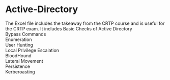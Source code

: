 # Active-Directory

The Excel file includes the takeaway from the CRTP course and is useful for the CRTP exam. It includes
Basic Checks of Active Directory  
Bypass Commands  
Enumeration  
User Hunting  
Local Privilege Escalation  
BloodHound  
Lateral Movement  
Persistence  
Kerberoasting
